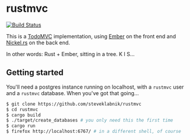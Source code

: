 # rustmvc

[![Build Status](https://travis-ci.org/steveklabnik/rustmvc.svg)](https://travis-ci.org/steveklabnik/rustmvc)

This is a [TodoMVC](http://todomvc.com/) implementation, using
[Ember](http://emberjs.com/) on the front end and
[Nickel.rs](http://nickel.rs/) on the back end.

In other words: Rust + Ember, sitting in a tree. K I S...

## Getting started

You'll need a postgres instance running on localhost, with a
`rustmvc` user and a `rustmvc` database. When you've got that
going...

```bash
$ git clone https://github.com/steveklabnik/rustmvc
$ cd rustmvc
$ cargo build
$ ./target/create_databases # you only need this the first time
$ cargo run
$ firefox http://localhost:6767/ # in a different shell, of course
```
